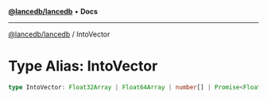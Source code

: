 [**@lancedb/lancedb**](../README.md) • **Docs**
***
[@lancedb/lancedb](../globals.md) / IntoVector
# Type Alias: IntoVector
```ts
type IntoVector: Float32Array | Float64Array | number[] | Promise<Float32Array | Float64Array | number[]>;
```
